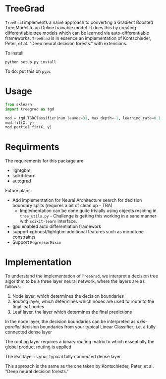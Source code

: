 # TreeGrad

`TreeGrad` implements a naive approach to converting a Gradient Boosted Tree Model to an Online trainable model. It does this by creating differentiable tree models which can be learned via auto-differentiable frameworks. `TreeGrad` is in essence an implementation of Kontschieder, Peter, et al. "Deep neural decision forests." with extensions.



To install

```
python setup.py install
```

To do: put this on `pypi`


# Usage

```py
from sklearn.
import treegrad as tgd

mod = tgd.TGDClassifier(num_leaves=31, max_depth=-1, learning_rate=0.1, n_estimators=100, autograd_config={'refit_splits':False})
mod.fit(X, y)
mod.partial_fit(X, y)
```

# Requirments

The requirements for this package are:

*  lightgbm
*  scikit-learn
*  autograd

Future plans:

*  Add implementation for Neural Architecture search for decision boundary splits (requires a bit of clean up - TBA)
   *  Implementation can be done quite trivially using objects residing in `tree_utils.py` - Challenge is getting this working in a sane manner with `scikit-learn` interface.
*  gpu enabled auto differentiation framework
*  support xgboost/lightgbm additional features such as monotone constraints
*  Support `RegressorMixin`


# Implementation

<!-- insert link to arxiv paper -->

To understand the implementation of `TreeGrad`, we interpret a decision tree algorithm to be a three layer neural network, where the layers are as follows:

1.  Node layer, which determines the decision boundaries
2.  Routing layer, which determines which nodes are used to route to the final leaf nodes
3.  Leaf layer, the layer which determines the final predictions

In the node layer, the decision boundaries can be interpreted as _axis-parallel_ decision boundaries from your typical Linear Classifier; i.e. a fully connected dense layer

The routing layer requires a binary routing matrix to which essentially the global product routing is applied

The leaf layer is your typical fully connected dense layer.

This approach is the same as the one taken by Kontschieder, Peter, et al. "Deep neural decision forests."

